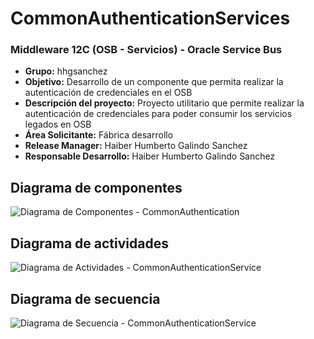 # CommonAuthenticationServices

### Middleware 12C (OSB - Servicios) - Oracle Service Bus

* <b> Grupo:</b> hhgsanchez <br>
* <b> Objetivo:</b> Desarrollo de un componente que permita realizar la autenticación de credenciales en el OSB<br>
* <b> Descripción del proyecto:</b> Proyecto utilitario que permite realizar la autenticación de credenciales para poder consumir los servicios legados en OSB<br>
* <b> Área Solicitante:</b> Fábrica desarrollo<br>
* <b> Release Manager:</b> Haiber Humberto Galindo Sanchez<br>
* <b> Responsable Desarrollo:</b> Haiber Humberto Galindo Sanchez<br>

## Diagrama de componentes

![Diagrama de Componentes - CommonAuthentication](https://user-images.githubusercontent.com/95983030/146461396-c38b42d1-12b3-41c9-887d-c2f28d42e5f7.jpg)

## Diagrama de actividades

![Diagrama de Actividades - CommonAuthenticationService](https://user-images.githubusercontent.com/95983030/146461414-2680af42-0cea-4a47-82ad-e7b777b6b4bc.jpg)

## Diagrama de secuencia

![Diagrama de Secuencia - CommonAuthenticationService](https://user-images.githubusercontent.com/95983030/146461431-990d0f75-21da-4f99-a48e-6ce40019a9cc.jpg)
